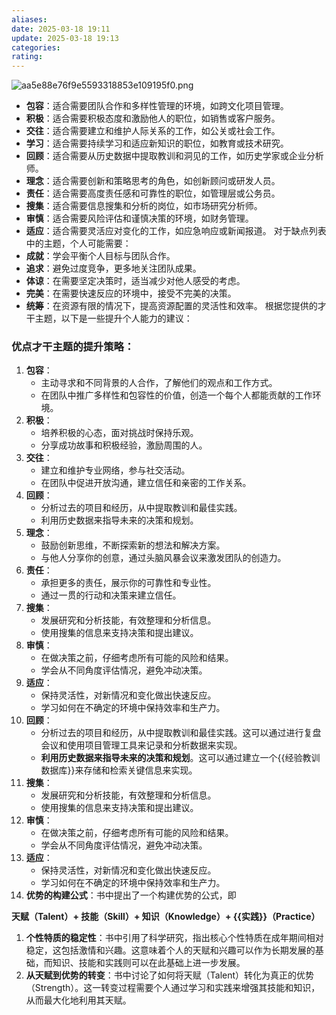 ```yaml
---
aliases: 
date: 2025-03-18 19:11
update: 2025-03-18 19:13
categories: 
rating:
---
```

![aa5e88e76f9e5593318853e109195f0.png](https://cdn.jsdelivr.net/gh/duanbiao2000/BlogGallery@main/picture/aa5e88e76f9e5593318853e109195f0.png)
- **包容**：适合需要团队合作和多样性管理的环境，如跨文化项目管理。
- **积极**：适合需要积极态度和激励他人的职位，如销售或客户服务。
- **交往**：适合需要建立和维护人际关系的工作，如公关或社会工作。
- **学习**：适合需要持续学习和适应新知识的职位，如教育或技术研究。
- **回顾**：适合需要从历史数据中提取教训和洞见的工作，如历史学家或企业分析师。
- **理念**：适合需要创新和策略思考的角色，如创新顾问或研发人员。
- **责任**：适合需要高度责任感和可靠性的职位，如管理层或公务员。
- **搜集**：适合需要信息搜集和分析的岗位，如市场研究分析师。
- **审慎**：适合需要风险评估和谨慎决策的环境，如财务管理。
- **适应**：适合需要灵活应对变化的工作，如应急响应或新闻报道。
对于缺点列表中的主题，个人可能需要：
- **成就**：学会平衡个人目标与团队合作。
- **追求**：避免过度竞争，更多地关注团队成果。
- **体谅**：在需要坚定决策时，适当减少对他人感受的考虑。
- **完美**：在需要快速反应的环境中，接受不完美的决策。
- **统筹**：在资源有限的情况下，提高资源配置的灵活性和效率。
根据您提供的才干主题，以下是一些提升个人能力的建议：
### 优点才干主题的提升策略：
1. **包容**：
   - 主动寻求和不同背景的人合作，了解他们的观点和工作方式。
   - 在团队中推广多样性和包容性的价值，创造一个每个人都能贡献的工作环境。
2. **积极**：
   - 培养积极的心态，面对挑战时保持乐观。
   - 分享成功故事和积极经验，激励周围的人。
3. **交往**：
   - 建立和维护专业网络，参与社交活动。
   - 在团队中促进开放沟通，建立信任和亲密的工作关系。
4. **回顾**：
   - 分析过去的项目和经历，从中提取教训和最佳实践。
   - 利用历史数据来指导未来的决策和规划。
5. **理念**：
   - 鼓励创新思维，不断探索新的想法和解决方案。
   - 与他人分享你的创意，通过头脑风暴会议来激发团队的创造力。
6. **责任**：
   - 承担更多的责任，展示你的可靠性和专业性。
   - 通过一贯的行动和决策来建立信任。
7. **搜集**：
   - 发展研究和分析技能，有效整理和分析信息。
   - 使用搜集的信息来支持决策和提出建议。
8. **审慎**：
   - 在做决策之前，仔细考虑所有可能的风险和结果。
   - 学会从不同角度评估情况，避免冲动决策。
9. **适应**：
   - 保持灵活性，对新情况和变化做出快速反应。
   - 学习如何在不确定的环境中保持效率和生产力。
1. **回顾**：
    - 分析过去的项目和经历，从中提取教训和最佳实践。这可以通过进行复盘会议和使用项目管理工具来记录和分析数据来实现。
    - **利用历史数据来指导未来的决策和规划**。这可以通过建立一个{{经验教训数据库}}来存储和检索关键信息来实现。
2. **搜集**：
    - 发展研究和分析技能，有效整理和分析信息。
    - 使用搜集的信息来支持决策和提出建议。
3. **审慎**：
    - 在做决策之前，仔细考虑所有可能的风险和结果。
    - 学会从不同角度评估情况，避免冲动决策。
4. **适应**：
    - 保持灵活性，对新情况和变化做出快速反应。
    - 学习如何在不确定的环境中保持效率和生产力。
5. **优势的构建公式**：书中提出了一个构建优势的公式，即

**天赋（Talent）+ 技能（Skill）+ 知识（Knowledge）+ {{实践}}（Practice）**

1. **个性特质的稳定性**：书中引用了科学研究，指出核心个性特质在成年期间相对稳定，这包括激情和兴趣。这意味着个人的天赋和兴趣可以作为长期发展的基础，而知识、技能和实践则可以在此基础上进一步发展。
2. **从天赋到优势的转变**：书中讨论了如何将天赋（Talent）转化为真正的优势（Strength）。这一转变过程需要个人通过学习和实践来增强其技能和知识，从而最大化地利用其天赋。
